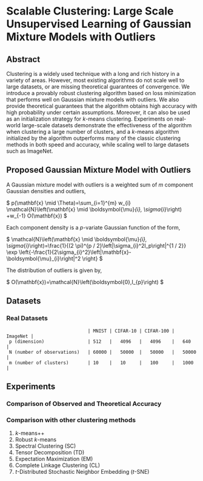 # Scalable Clustering: Large Scale Unsupervised Learning of Gaussian Mixture Models with Outliers
## Abstract 
Clustering is a widely used technique with a long and rich history in a variety of areas. However, most existing algorithms do not scale well to large datasets, or are missing theoretical guarantees of convergence. We introduce a provably robust clustering algorithm based on loss minimization that performs well on Gaussian mixture models with outliers. We also provide theoretical guarantees that the algorithm obtains high accuracy with high probability under certain assumptions. Moreover, it can also be used as an initialization strategy for $k$-means clustering. 
Experiments on real-world large-scale datasets demonstrate the effectiveness of the algorithm when clustering a large number of clusters, and a $k$-means algorithm initialized by the algorithm outperforms many of the classic clustering methods in both speed and accuracy, while scaling well to large datasets such as ImageNet.
## Proposed Gaussian Mixture Model with Outliers

A Gaussian mixture model with outliers is a weighted sum of $m$ component Gaussian densities and outliers,

$
p(\mathbf{x} \mid \Theta)=\sum_{i=1}^{m} w_{i} \mathcal{N}\left(\mathbf{x} \mid \boldsymbol{\mu}_{i}, \sigma_{i}\right)
+w_{-1} O(\mathbf{x})
$

Each component density is a $p$-variate Gaussian function of the form,

$
\mathcal{N}\left(\mathbf{x} \mid \boldsymbol{\mu}_{i}, \sigma_{i}\right)=\frac{1}{(2 \pi)^{p / 2}\left|\sigma_{i}^2I_p\right|^{1 / 2}} \exp \left\{-\frac{1}{2\sigma_{i}^2}\left\|\mathbf{x}-\boldsymbol{\mu}_{i}\right\|^2 \right\}
$

The distribution of outliers is given by,

$
O(\mathbf{x})=\mathcal{N}\left(\boldsymbol{0},I_{p}\right)
$
## Datasets

### Real Datasets
                                  | MNIST | CIFAR-10 | CIFAR-100 | ImageNet |
     p (dimension)                | 512   |   4096   |   4096    |   640    |
     N (number of observations)   | 60000 |   50000  |   50000   |   50000  |
     m (number of clusters)       | 10    |   10     |   100     |   1000   |

## Experiments
### Comparison of Observed and Theoretical Accuracy

### Comparison with other clustering methods
1. $k$-means++ 
2. Robust $k$-means
3. Spectral Clustering (SC) 
4. Tensor Decomposition (TD) 
5. Expectation Maximization (EM) 
6. Complete Linkage Clustering (CL) 
7. $t$-Distributed Stochastic Neighbor Embedding ($t$-SNE) 
